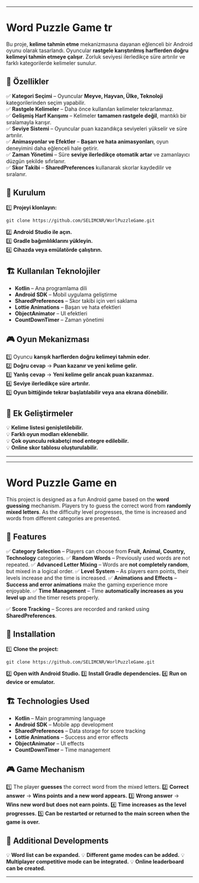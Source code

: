 
---

# **Word Puzzle Game**  tr
Bu proje, **kelime tahmin etme** mekanizmasına dayanan eğlenceli bir Android oyunu olarak tasarlandı. Oyuncular **rastgele karıştırılmış harflerden doğru kelimeyi tahmin etmeye çalışır**. Zorluk seviyesi ilerledikçe süre artırılır ve farklı kategorilerde kelimeler sunulur.  

## 🚀 **Özellikler**  
✅ **Kategori Seçimi** – Oyuncular **Meyve, Hayvan, Ülke, Teknoloji** kategorilerinden seçim yapabilir.  
✅ **Rastgele Kelimeler** – Daha önce kullanılan kelimeler tekrarlanmaz.  
✅ **Gelişmiş Harf Karışımı** – Kelimeler **tamamen rastgele değil**, mantıklı bir sıralamayla karışır.  
✅ **Seviye Sistemi** – Oyuncular puan kazandıkça seviyeleri yükselir ve süre artırılır.  
✅ **Animasyonlar ve Efektler** – **Başarı ve hata animasyonları**, oyun deneyimini daha eğlenceli hale getirir.  
✅ **Zaman Yönetimi** – Süre **seviye ilerledikçe otomatik artar** ve zamanlayıcı düzgün şekilde sıfırlanır.  
✅ **Skor Takibi** – **SharedPreferences** kullanarak skorlar kaydedilir ve sıralanır.  

## 🔧 **Kurulum**  
1️⃣ **Projeyi klonlayın:**  
```
git clone https://github.com/SELIMCNR/WorlPuzzleGame.git
```
2️⃣ **Android Studio ile açın.**  
3️⃣ **Gradle bağımlılıklarını yükleyin.**  
4️⃣ **Cihazda veya emülatörde çalıştırın.**  

## 🏗 **Kullanılan Teknolojiler**  
- **Kotlin** – Ana programlama dili  
- **Android SDK** – Mobil uygulama geliştirme  
- **SharedPreferences** – Skor takibi için veri saklama  
- **Lottie Animations** – Başarı ve hata efektleri  
- **ObjectAnimator** – UI efektleri  
- **CountDownTimer** – Zaman yönetimi  

## 🎮 **Oyun Mekanizması**  
1️⃣ Oyuncu **karışık harflerden doğru kelimeyi tahmin eder**.  
2️⃣ **Doğru cevap** → **Puan kazanır ve yeni kelime gelir.**  
3️⃣ **Yanlış cevap** → **Yeni kelime gelir ancak puan kazanmaz.**  
4️⃣ **Seviye ilerledikçe süre artırılır.**  
5️⃣ **Oyun bittiğinde tekrar başlatılabilir veya ana ekrana dönebilir.**  

## 📌 **Ek Geliştirmeler**  
💡 **Kelime listesi genişletilebilir.**  
💡 **Farklı oyun modları eklenebilir.**  
💡 **Çok oyunculu rekabetçi mod entegre edilebilir.**  
💡 **Online skor tablosu oluşturulabilir.**  

---
---

# **Word Puzzle Game** en
This project is designed as a fun Android game based on the **word guessing** mechanism. Players try to guess the correct word from **randomly mixed letters**. As the difficulty level progresses, the time is increased and words from different categories are presented.

## 🚀 **Features**
✅ **Category Selection** – Players can choose from **Fruit, Animal, Country, Technology** categories.
✅ **Random Words** – Previously used words are not repeated.
✅ **Advanced Letter Mixing** – Words are **not completely random**, but mixed in a logical order.
✅ **Level System** – As players earn points, their levels increase and the time is increased.
✅ **Animations and Effects** – **Success and error animations** make the gaming experience more enjoyable.
✅ **Time Management** – Time **automatically increases as you level up** and the timer resets properly.

✅ **Score Tracking** – Scores are recorded and ranked using **SharedPreferences**.

## 🔧 **Installation**
1️⃣ **Clone the project:**
```
git clone https://github.com/SELIMCNR/WorlPuzzleGame.git
```
2️⃣ **Open with Android Studio.**
3️⃣ **Install Gradle dependencies.**
4️⃣ **Run on device or emulator.**

## 🏗 **Technologies Used**
- **Kotlin** – Main programming language
- **Android SDK** – Mobile app development
- **SharedPreferences** – Data storage for score tracking
- **Lottie Animations** – Success and error effects
- **ObjectAnimator** – UI effects
- **CountDownTimer** – Time management

## 🎮 **Game Mechanism**
1️⃣ The player **guesses** the correct word from the mixed letters.
2️⃣ **Correct answer** → **Wins points and a new word appears.**
3️⃣ **Wrong answer** → **Wins new word but does not earn points.**
4️⃣ **Time increases as the level progresses.**
5️⃣ **Can be restarted or returned to the main screen when the game is over.**

## 📌 **Additional Developments**
💡 **Word list can be expanded.**
💡 **Different game modes can be added.**
💡 **Multiplayer competitive mode can be integrated.**
💡 **Online leaderboard can be created.**

---
